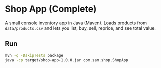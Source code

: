 # Shop App (Complete)

A small console inventory app in Java (Maven). Loads products from `data/products.csv` and lets you list, buy, sell, reprice, and see total value.

## Run
```bash
mvn -q -DskipTests package
java -cp target/shop-app-1.0.0.jar com.sam.shop.ShopApp
```
